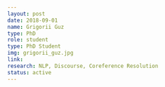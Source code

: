 ```yaml
---
layout: post
date: 2018-09-01
name: Grigorii Guz
type: PhD
role: student
type: PhD Student
img: grigorii_guz.jpg
link:
research: NLP, Discourse, Coreference Resolution
status: active
---
```

